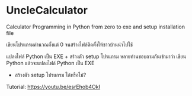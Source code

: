 # UncleCalculator
Calculator Programming in Python from zero to exe and setup installation file

เขียนโปรแกรมคำนวณตั้งแต่ 0 จนสร้างไฟล์ติดตั้งให้ชาวบ้านนำไปใช้

แปลงไฟล์ Python เป็น EXE + สร้างตัว setup โปรแกรม
หลายท่านชอบถามกันเข้ามาว่า เขียน Python แล้วจะแปลงไฟล์ Python เป็น EXE
+ สร้างตัว setup โปรแกรม ได้หรือไม่?

Tutorial: https://youtu.be/esrEhob4OkI
